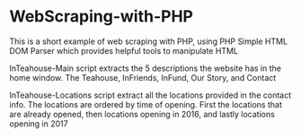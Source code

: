 # WebScraping-with-PHP

This is a short example of web scraping with PHP, using PHP Simple HTML DOM Parser which provides helpful tools to manipulate HTML

InTeahouse-Main script extracts the 5 descriptions the website has in the home window. The Teahouse, InFriends, InFund, Our Story, and Contact

InTeahouse-Locations script extract all the locations provided in the contact info. The locations are ordered by time of opening. First the locations that are already opened, then locations opening in 2016, and lastly locations opening in 2017
